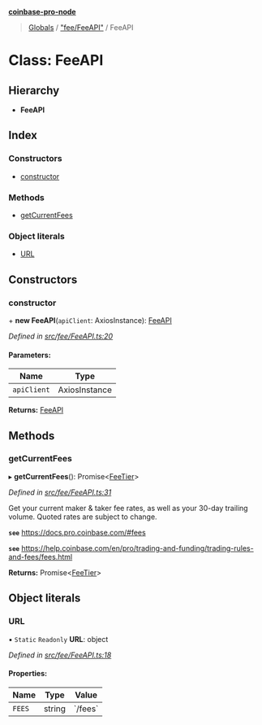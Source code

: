 **[coinbase-pro-node](../README.md)**

> [Globals](../globals.md) / ["fee/FeeAPI"](../modules/_fee_feeapi_.md) / FeeAPI

# Class: FeeAPI

## Hierarchy

- **FeeAPI**

## Index

### Constructors

- [constructor](_fee_feeapi_.feeapi.md#constructor)

### Methods

- [getCurrentFees](_fee_feeapi_.feeapi.md#getcurrentfees)

### Object literals

- [URL](_fee_feeapi_.feeapi.md#url)

## Constructors

### constructor

\+ **new FeeAPI**(`apiClient`: AxiosInstance): [FeeAPI](_fee_feeapi_.feeapi.md)

_Defined in [src/fee/FeeAPI.ts:20](https://github.com/bennycode/coinbase-pro-node/blob/ee94ab6/src/fee/FeeAPI.ts#L20)_

#### Parameters:

| Name        | Type          |
| ----------- | ------------- |
| `apiClient` | AxiosInstance |

**Returns:** [FeeAPI](_fee_feeapi_.feeapi.md)

## Methods

### getCurrentFees

▸ **getCurrentFees**(): Promise\<[FeeTier](../interfaces/_fee_feeapi_.feetier.md)>

_Defined in [src/fee/FeeAPI.ts:31](https://github.com/bennycode/coinbase-pro-node/blob/ee94ab6/src/fee/FeeAPI.ts#L31)_

Get your current maker & taker fee rates, as well as your 30-day trailing volume. Quoted rates are subject to change.

**`see`** https://docs.pro.coinbase.com/#fees

**`see`** https://help.coinbase.com/en/pro/trading-and-funding/trading-rules-and-fees/fees.html

**Returns:** Promise\<[FeeTier](../interfaces/_fee_feeapi_.feetier.md)>

## Object literals

### URL

▪ `Static` `Readonly` **URL**: object

_Defined in [src/fee/FeeAPI.ts:18](https://github.com/bennycode/coinbase-pro-node/blob/ee94ab6/src/fee/FeeAPI.ts#L18)_

#### Properties:

| Name   | Type   | Value     |
| ------ | ------ | --------- |
| `FEES` | string | \`/fees\` |
